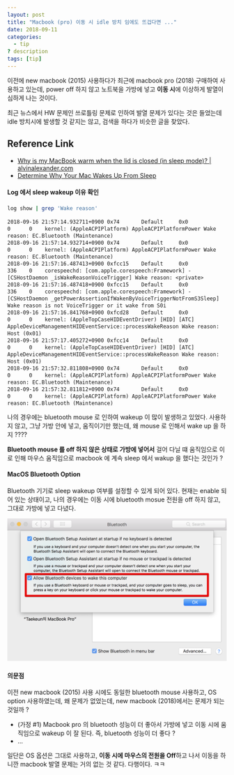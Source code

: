 ```yaml
---
layout: post
title: "Macbook (pro) 이동 시 idle 방치 임에도 뜨겁다면 ..."
date: 2018-09-11
categories:
  - tip
? description
tags: [tip]
---
```


이전에 new macbook (2015) 사용하다가 최근에 macbook pro (2018) 구매하여 사용하고 있는데, power off 하지 않고 노트북을 가방에 넣고 **이동 시**에 이상하게 발열이 심하게 나는 것이다.

최근 뉴스에서 HW 문제인 쓰로틀링 문제로 인하여 발열 문제가 있다는 것은 들었는데 idle 방치시에 발생할 것 같지는 않고, 검색을 하다가 비슷한 글을 찾았다.

<!--more-->

## Reference Link

- <a href="https://alvinalexander.com/macos/why-is-macbook-warm-when-lid-closed-sleep-mode">Why is my MacBook warm when the lid is closed (in sleep mode)? | alvinalexander.com</a>
- [Determine Why Your Mac Wakes Up From Sleep](http://osxdaily.com/2010/07/17/why-mac-wakes-from-sleep/)

#### Log 에서 sleep wakeup 이유 확인

```bash
log show | grep 'Wake reason'
```

```
2018-09-16 21:57:14.932711+0900 0x74       Default     0x0                  0      0    kernel: (AppleACPIPlatform) AppleACPIPlatformPower Wake reason: EC.Bluetooth (Maintenance)
2018-09-16 21:57:14.932714+0900 0x74       Default     0x0                  0      0    kernel: (AppleACPIPlatform) AppleACPIPlatformPower Wake reason: EC.Bluetooth (Maintenance)
2018-09-16 21:57:16.487413+0900 0xfcc15    Default     0x0                  336    0    corespeechd: [com.apple.corespeech:Framework] -[CSHostDaemon _isWakeReasonVoiceTrigger] Wake reason: <private>
2018-09-16 21:57:16.487418+0900 0xfcc15    Default     0x0                  336    0    corespeechd: [com.apple.corespeech:Framework] -[CSHostDaemon _getPowerAssertionIfWakenByVoiceTriggerNotFromS3Sleep] Wake reason is not VoiceTrigger or it wake from S0i
2018-09-16 21:57:16.841768+0900 0xfcd28    Default     0x0                  0      0    kernel: (AppleTopCaseHIDEventDriver) [HID] [ATC] AppleDeviceManagementHIDEventService::processWakeReason Wake reason: Host (0x01)
2018-09-16 21:57:17.405272+0900 0xfcc14    Default     0x0                  0      0    kernel: (AppleTopCaseHIDEventDriver) [HID] [ATC] AppleDeviceManagementHIDEventService::processWakeReason Wake reason: Host (0x01)
2018-09-16 21:57:32.811808+0900 0x74       Default     0x0                  0      0    kernel: (AppleACPIPlatform) AppleACPIPlatformPower Wake reason: EC.Bluetooth (Maintenance)
2018-09-16 21:57:32.811812+0900 0x74       Default     0x0                  0      0    kernel: (AppleACPIPlatform) AppleACPIPlatformPower Wake reason: EC.Bluetooth (Maintenance)
```

나의 경우에는 bluetooth mouse 로 인하여 wakeup 이 많이 발생하고 있었다.
사용하지 않고, 그냥 가방 안에 넣고, 움직이기만 했는데, 왜 mouse 로 인해서 wake up 을 하지 ????

**Bluetooth mouse 를 off 하지 않은 상태로 가방에 넣어서** 걸어 다닐 떄 움직임으로 이로 인해 마우스 움직임으로 macbook 에 계속 sleep 에서 wakup 을 했다는 것인가 ?

#### MacOS Bluetooth Option

Bluetooth 기기로 sleep wakeup 여부를 설정할 수 있게 되어 있다. 현재는 enable 되어 있는 상태이고, 나의 경우에는 이동 시에 bluetooth mosue 전원을 off 하지 않고, 그대로 가방에 넣고 다녔다.

![bt sleep wakeup option](https://raw.githubusercontent.com/tkhwang/tkhwang-etc/master/img/2018/09/bt-mouse-wake-up.png)

#### 의문점

이전 new macbook (2015) 사용 시에도 동일한 bluetooth mouse 사용하고, OS option 사용하였는데, 왜 문제가 없었는데, new macbook (2018)에서는 문제가 되는 것일까 ?

- (가정 #1) Macbook pro 의 bluetooth 성능이 더 좋아서 가방에 넣고 이동 시에 움직임으로 wakeup 이 잘 된다. 즉, bluetooth 성능이 더 좋다 ?
- ...

일단은 OS 옵션은 그대로 사용하고, **이동 시에 마우스의 전원을 Off**하고 나서 이동을 하니깐 macbook 발열 문제는 거의 없는 것 같다. 다행이다. ㅋㅋ
